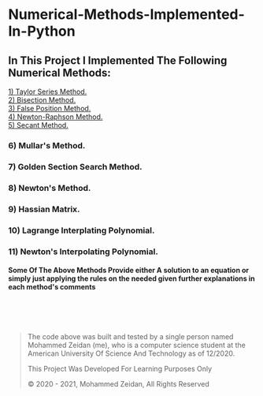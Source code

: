 # Numerical-Methods-Implemented-In-Python
## In This Project I Implemented The Following Numerical Methods:
<a href="https://github.com/Mezo0099/Numerical-Methods/blob/main/1-Taylor-Series.py" >1) Taylor Series Method. </a></br>
<a href="https://github.com/Mezo0099/Numerical-Methods/blob/main/2-Bisection-Method.py"> 2) Bisection Method. </a></br>
<a href="https://github.com/Mezo0099/Numerical-Methods/blob/main/3-False-Position-Method.py"> 3) False Position Method. </a></br>
<a href="https://github.com/Mezo0099/Numerical-Methods/blob/main/4-Newton-Raphson-Method.py"> 4) Newton-Raphson Method. </a></br>
<a href="https://github.com/Mezo0099/Numerical-Methods/blob/main/5-Secant-Method.py"> 5) Secant Method. </a></br>
### 6) Mullar's Method.
### 7) Golden Section Search Method.
### 8) Newton's Method.
### 9) Hassian Matrix.
### 10) Lagrange Interplating Polynomial.
### 11) Newton's Interpolating Polynomial.

#### Some Of The Above Methods Provide either A solution to an equation or simply just applying the rules on the needed given further explanations in each method's comments 

</br></br></br>
<blockquote>
  <p>The code above was built and tested by a single person named Mohammed Zeidan (me), who is a computer science student at the American University Of Science And Technology as of 12/2020. </p>
  <p>This Project Was Developed For Learning Purposes Only</p>
  <p>&copy; 2020 - 2021, Mohammed Zeidan, All Rights Reserved</p>
</blockquote>

